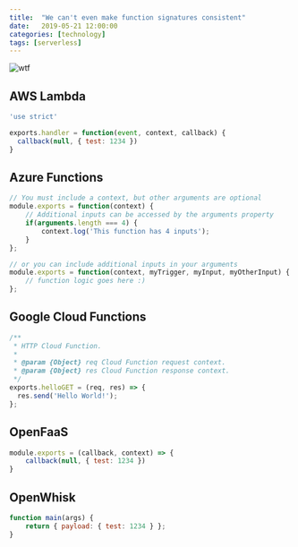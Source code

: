 ```yaml
---
title:  "We can't even make function signatures consistent"
date:   2019-05-21 12:00:00
categories: [technology]
tags: [serverless]
---
```


![wtf](https://media.giphy.com/media/G6sJqVpD1U4jC/giphy-downsized.gif "wtf")

## AWS Lambda

```javascript
'use strict'

exports.handler = function(event, context, callback) {
  callback(null, { test: 1234 })
}
```

## Azure Functions

```javascript
// You must include a context, but other arguments are optional
module.exports = function(context) {
    // Additional inputs can be accessed by the arguments property
    if(arguments.length === 4) {
        context.log('This function has 4 inputs');
    }
};

// or you can include additional inputs in your arguments
module.exports = function(context, myTrigger, myInput, myOtherInput) {
    // function logic goes here :)
};
```

## Google Cloud Functions

```javascript
/**
 * HTTP Cloud Function.
 *
 * @param {Object} req Cloud Function request context.
 * @param {Object} res Cloud Function response context.
 */
exports.helloGET = (req, res) => {
  res.send('Hello World!');
};
```

## OpenFaaS

```javascript
module.exports = (callback, context) => {
    callback(null, { test: 1234 })
}
```

## OpenWhisk

```javascript
function main(args) {
    return { payload: { test: 1234 } };
}
```
